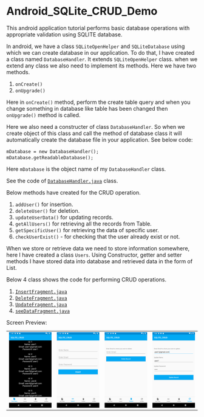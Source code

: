 # Android_SQLite_CRUD_Demo
This android application tutorial performs basic database operations with appropriate validation using SQLITE database.

In android, we have a class ```SQLiteOpenHelper``` and ```SQLiteDatabase``` using which we can create database in our application.
To do that, I have created a class named ```DatabaseHandler```. It extends ```SQLiteOpenHelper``` class. when we extend any class we also need to implement its methods.
Here we have two methods.
1. ```onCreate()```
2. ```onUpgrade()```

Here in ```onCreate()``` method, perform the create table query and when you change something in database like table has been changed then ```onUpgrade()``` method is called.

Here we also need a constructer of class ```DatabaseHandler```. So when we create object of this class and call the method of database class it will automatically create the database file in your application.
See below code:
```
mDatabase = new DatabaseHandler();
mDatabase.getReadableDatabase();
```
Here ```mDatabase``` is the object name of my ```DatabaseHandler``` class.<br/>

See the code of <a href="https://github.com/Vijay-Tahelramani/Android_SQLite_CRUD_Demo/blob/master/SQLITE_CRUD/app/src/main/java/com/example/sqlite_crud/DatabaseHandler.java">```DatabaseHandler.java```</a> class.

Below methods have created for the CRUD operation.
1. ```addUser()``` for insertion.<br/>
2. ```deleteUser()``` for deletion.<br/>
3. ```updateUserData()``` for updating records.<br/>
4. ```getAllUsers()``` for retrieving all the records from Table.<br/>
5. ```getSpecificUser()``` for retrieving the data of specific user.<br/>
6. ```checkUserExist()``` - for checking that the user already exist or not.<br/>

When we store or retrieve data we need to store information somewhere, here I have created a class ```Users```. Using Constructor, getter and setter methods I have stored data into database and retrieved data in the form of List.

Below 4 class shows the code for performing CRUD operations.
1. <a href="https://github.com/Vijay-Tahelramani/Android_SQLite_CRUD_Demo/blob/master/SQLITE_CRUD/app/src/main/java/com/example/sqlite_crud/InsertFragment.java">```InsertFragment.java```</a><br/>
2. <a href="https://github.com/Vijay-Tahelramani/Android_SQLite_CRUD_Demo/blob/master/SQLITE_CRUD/app/src/main/java/com/example/sqlite_crud/DeleteFragment.java">```DeleteFragment.java```</a><br/>
3. <a href="https://github.com/Vijay-Tahelramani/Android_SQLite_CRUD_Demo/blob/master/SQLITE_CRUD/app/src/main/java/com/example/sqlite_crud/UpdateFragment.java">```UpdateFragment.java```</a><br/>
4. <a href="https://github.com/Vijay-Tahelramani/Android_SQLite_CRUD_Demo/blob/master/SQLITE_CRUD/app/src/main/java/com/example/sqlite_crud/seeDataFragment.java">```seeDataFragment.java```</a><br/>

Screen Preview:<br/>
<table><tr>
<td><img src="https://github.com/Vijay-Tahelramani/Android_SQLite_CRUD_Demo/blob/master/Images/Retrieve_Data.png" width="250"/></td>
<td><img src="https://github.com/Vijay-Tahelramani/Android_SQLite_CRUD_Demo/blob/master/Images/Insert.png" width="250"/></td>
<td><img src="https://github.com/Vijay-Tahelramani/Android_SQLite_CRUD_Demo/blob/master/Images/Delete.png" width="250"/></td>
<td><img src="https://github.com/Vijay-Tahelramani/Android_SQLite_CRUD_Demo/blob/master/Images/Update.png" width="250"/></td></tr></table>
